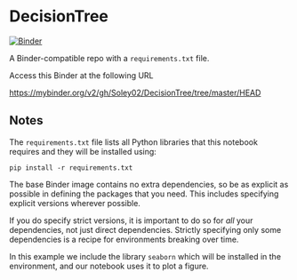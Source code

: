 # DecisionTree

[![Binder](https://mybinder.org/badge_logo.svg)](https://mybinder.org/v2/gh/Soley02/DecisionTree/HEAD)

A Binder-compatible repo with a `requirements.txt` file.

Access this Binder at the following URL

https://mybinder.org/v2/gh/Soley02/DecisionTree/tree/master/HEAD

## Notes
The `requirements.txt` file lists all Python libraries that this notebook requires and they will be installed using:

```
pip install -r requirements.txt
```

The base Binder image contains no extra dependencies, so be as
explicit as possible in defining the packages that you need. This includes
specifying explicit versions wherever possible.

If you do specify strict versions, it is important to do so for *all*
your dependencies, not just direct dependencies.
Strictly specifying only some dependencies is a recipe for environments
breaking over time.

In this example we include the library `seaborn` which will be installed in
the environment, and our notebook uses it to plot a figure.

